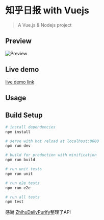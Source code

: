 # 知乎日报 with Vuejs

> A Vue.js & Nodejs project

## Preview
 ![Preview](http://ac-9xUJPYdR.clouddn.com/7326251de8caf34ea2d1.gif)

## Live demo
 [live demo link](http://zhihu.bood.in)

## Usage


## Build Setup

``` bash
# install dependencies
npm install

# serve with hot reload at localhost:8080
npm run dev

# build for production with minification
npm run build

# run unit tests
npm run unit

# run e2e tests
npm run e2e

# run all tests
npm test
```

感谢 [ZhihuDailyPurify](https://github.com/izzyleung/ZhihuDailyPurify/wiki/%E7%9F%A5%E4%B9%8E%E6%97%A5%E6%8A%A5-API-%E5%88%86%E6%9E%90)整理了API
